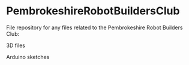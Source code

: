 # PembrokeshireRobotBuildersClub

File repository for any files related to the Pembrokeshire Robot Builders Club:

3D files

Arduino sketches
